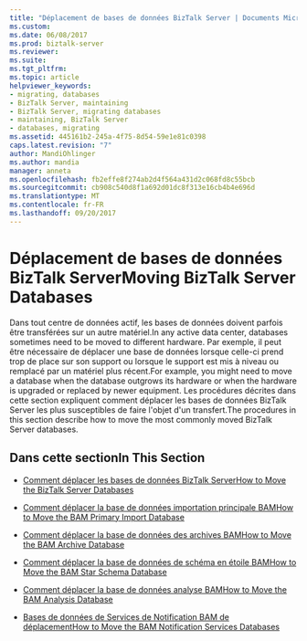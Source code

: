 ```yaml
---
title: "Déplacement de bases de données BizTalk Server | Documents Microsoft"
ms.custom: 
ms.date: 06/08/2017
ms.prod: biztalk-server
ms.reviewer: 
ms.suite: 
ms.tgt_pltfrm: 
ms.topic: article
helpviewer_keywords:
- migrating, databases
- BizTalk Server, maintaining
- BizTalk Server, migrating databases
- maintaining, BizTalk Server
- databases, migrating
ms.assetid: 445161b2-245a-4f75-8d54-59e1e81c0398
caps.latest.revision: "7"
author: MandiOhlinger
ms.author: mandia
manager: anneta
ms.openlocfilehash: fb2effe8f274ab2d4f564a431d2c068fd8c55bcb
ms.sourcegitcommit: cb908c540d8f1a692d01dc8f313e16cb4b4e696d
ms.translationtype: MT
ms.contentlocale: fr-FR
ms.lasthandoff: 09/20/2017
---
```

# <a name="moving-biztalk-server-databases"></a><span data-ttu-id="3fdac-102">Déplacement de bases de données BizTalk Server</span><span class="sxs-lookup"><span data-stu-id="3fdac-102">Moving BizTalk Server Databases</span></span>
<span data-ttu-id="3fdac-103">Dans tout centre de données actif, les bases de données doivent parfois être transférées sur un autre matériel.</span><span class="sxs-lookup"><span data-stu-id="3fdac-103">In any active data center, databases sometimes need to be moved to different hardware.</span></span> <span data-ttu-id="3fdac-104">Par exemple, il peut être nécessaire de déplacer une base de données lorsque celle-ci prend trop de place sur son support ou lorsque le support est mis à niveau ou remplacé par un matériel plus récent.</span><span class="sxs-lookup"><span data-stu-id="3fdac-104">For example, you might need to move a database when the database outgrows its hardware or when the hardware is upgraded or replaced by newer equipment.</span></span> <span data-ttu-id="3fdac-105">Les procédures décrites dans cette section expliquent comment déplacer les bases de données BizTalk Server les plus susceptibles de faire l'objet d'un transfert.</span><span class="sxs-lookup"><span data-stu-id="3fdac-105">The procedures in this section describe how to move the most commonly moved BizTalk Server databases.</span></span>  
  
## <a name="in-this-section"></a><span data-ttu-id="3fdac-106">Dans cette section</span><span class="sxs-lookup"><span data-stu-id="3fdac-106">In This Section</span></span>  
  
-   [<span data-ttu-id="3fdac-107">Comment déplacer les bases de données BizTalk Server</span><span class="sxs-lookup"><span data-stu-id="3fdac-107">How to Move the BizTalk Server Databases</span></span>](../core/how-to-move-the-biztalk-server-databases.md)  
  
-   [<span data-ttu-id="3fdac-108">Comment déplacer la base de données importation principale BAM</span><span class="sxs-lookup"><span data-stu-id="3fdac-108">How to Move the BAM Primary Import Database</span></span>](../core/how-to-move-the-bam-primary-import-database1.md)  
  
-   [<span data-ttu-id="3fdac-109">Comment déplacer la base de données des archives BAM</span><span class="sxs-lookup"><span data-stu-id="3fdac-109">How to Move the BAM Archive Database</span></span>](../core/how-to-move-the-bam-archive-database2.md)  
  
-   [<span data-ttu-id="3fdac-110">Comment déplacer la base de données de schéma en étoile BAM</span><span class="sxs-lookup"><span data-stu-id="3fdac-110">How to Move the BAM Star Schema Database</span></span>](../core/how-to-move-the-bam-star-schema-database1.md)  
  
-   [<span data-ttu-id="3fdac-111">Comment déplacer la base de données analyse BAM</span><span class="sxs-lookup"><span data-stu-id="3fdac-111">How to Move the BAM Analysis Database</span></span>](../core/how-to-move-the-bam-analysis-database2.md)  
  
-   [<span data-ttu-id="3fdac-112">Bases de données de Services de Notification BAM de déplacement</span><span class="sxs-lookup"><span data-stu-id="3fdac-112">How to Move the BAM Notification Services Databases</span></span>](../core/how-to-move-the-bam-notification-services-databases2.md)